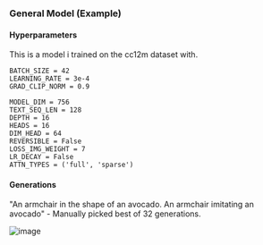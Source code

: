### General Model (Example)

#### Hyperparameters

This is a model i trained on the cc12m dataset with.

```
BATCH_SIZE = 42
LEARNING_RATE = 3e-4
GRAD_CLIP_NORM = 0.9

MODEL_DIM = 756           
TEXT_SEQ_LEN = 128 
DEPTH = 16                    
HEADS = 16               
DIM_HEAD = 64           
REVERSIBLE = False
LOSS_IMG_WEIGHT = 7
LR_DECAY = False
ATTN_TYPES = ('full', 'sparse')
```


#### Generations

"An armchair in the shape of an avocado. An armchair imitating an avocado" - Manually picked best of 32 generations.

![image](https://github.com/robvanvolt/DALLE-models/blob/0507632824d38417ff0c40bbb5c37a4858c56afe/models/taming_transformer/16L_64HD_16H_756I_128T_cc12m_1E/generations/avocado_armchair.jpg)
